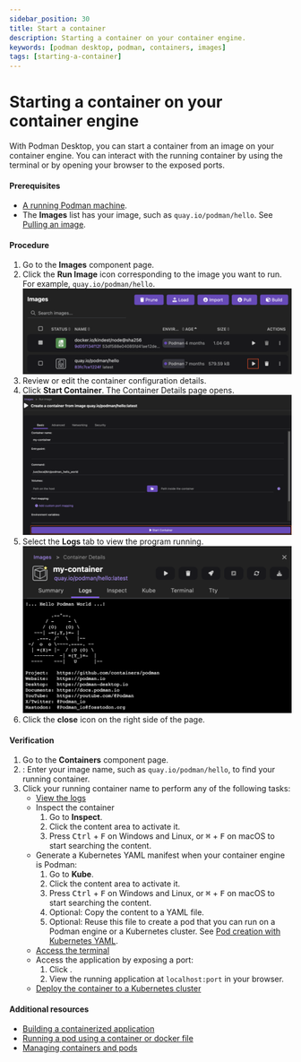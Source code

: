 ```yaml
---
sidebar_position: 30
title: Start a container
description: Starting a container on your container engine.
keywords: [podman desktop, podman, containers, images]
tags: [starting-a-container]
---
```


# Starting a container on your container engine

With Podman Desktop, you can start a container from an image on your container engine.
You can interact with the running container by using the terminal or by opening your browser to the exposed ports.

#### Prerequisites

- [A running Podman machine](/docs/podman/creating-a-podman-machine).
- The **Images** list has your image, such as `quay.io/podman/hello`. See [Pulling an image](/docs/containers/images/pulling-an-image).

#### Procedure

1. Go to the **Images** component page.
1. Click the **Run Image** icon corresponding to the image you want to run. For example, `quay.io/podman/hello`.
   ![Run Image icon](img/running-an-image.png)
1. Review or edit the container configuration details.
1. Click **Start Container**. The Container Details page opens.
   ![starting a container](img/starting-a-container.png)
1. Select the **Logs** tab to view the program running.
   ![program running](img/hello-world-program-running.png)
1. Click the **close** icon on the right side of the page.

#### Verification

1. Go to the **Containers** component page.
1. **<Icon icon="fa-solid fa-search" size="lg" />**: Enter your image name, such as `quay.io/podman/hello`, to find your running container.
1. Click your running container name to perform any of the following tasks:
   - [View the logs](/docs/containers/viewing-container-logs)
   - Inspect the container
     1. Go to **Inspect**.
     1. Click the content area to activate it.
     1. Press <kbd>Ctrl</kbd> + <kbd>F</kbd> on Windows and Linux, or <kbd>⌘</kbd> + <kbd>F</kbd> on macOS to start searching the content.
   - Generate a Kubernetes YAML manifest when your container engine is Podman:
     1. Go to **Kube**.
     1. Click the content area to activate it.
     1. Press <kbd>Ctrl</kbd> + <kbd>F</kbd> on Windows and Linux, or <kbd>⌘</kbd> + <kbd>F</kbd> on macOS to start searching the content.
     1. Optional: Copy the content to a YAML file.
     1. Optional: Reuse this file to create a pod that you can run on a Podman engine or a Kubernetes cluster. See [Pod creation with Kubernetes YAML](https://podman-desktop.io/blog/2024/10/05/kubernetes-blog#creating-a-pod).
   - [Access the terminal](/docs/containers/accessing-the-terminal)
   - Access the application by exposing a port:
     1. Click **<Icon icon="fa-solid fa-external-link" size="lg" />**.
     1. View the running application at `localhost:port` in your browser.
   - [Deploy the container to a Kubernetes cluster](/docs/kubernetes/deploying-a-pod-to-kubernetes)

#### Additional resources

- [Building a containerized application](/blog/2024/10/05/kubernetes-blog#building-a-containerized-application)
- [Running a pod using a container or docker file](/tutorial/running-a-pod-using-a-container-docker-file)
- [Managing containers and pods](/tutorial/managing-your-application-resources#managing-containers-and-pods)
